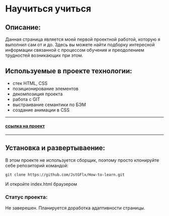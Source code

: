 # Научиться учиться

## Описание:
Данная страница является моей первой проектной работой, которую я выполнил сам от и до. Здесь вы можете найти подборку интересной информации связанной с процессом обучения и преодолением трудностей возникающих при этом.

## Используемые в проекте технологии:
- стек HTML, CSS
- позиционирование элементов
- декомпозиция проекта
- работа с GIT
- выстраивание семантики по БЭМ
- создание анимации в CSS
----------------------
#### [cсылка на проект](https://jstgflx.github.io/How-to-learn/)
---------------------
## Установка и развертываение:
В этом проекте не используется сборщик, поэтому просто клонируйте себе репозиторий командой:
```console
git clone https://github.com/JstGFlx/How-to-learn.git
```
И откройте index.html браузером

### Статус проекта:
Не заверешен. Планируется доработка адаптивности страницы.
